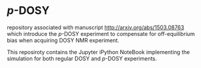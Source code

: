 # *p*-DOSY
repository associated with manuscript   http://arxiv.org/abs/1503.08763  which introduce the *p*-DOSY experiment to compensate for off-equilibrium bias when acquiring DOSY NMR experiment.

This reposiroty contains the Jupyter iPython NoteBook implementing the simulation for both regular DOSY and *p*-DOSY experiments.
